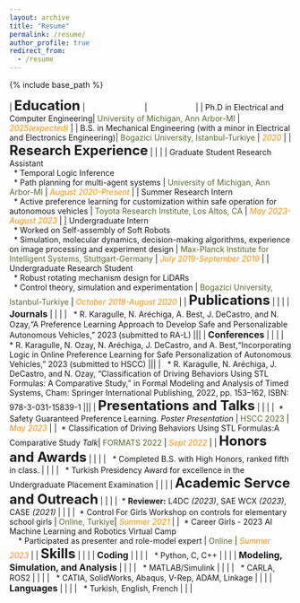 ```yaml
---
layout: archive
title: "Resume"
permalink: /resume/
author_profile: true
redirect_from:
  - /resume
---
```


{% include base_path %}

<style>
td, th {
   border: none!important;
}
</style>
| <font size='5'><b>Education</b></font> | &nbsp; &nbsp; &nbsp; &nbsp; &nbsp; &nbsp; &nbsp; &nbsp; &nbsp; &nbsp; &nbsp; &nbsp; &nbsp; |&nbsp; &nbsp; &nbsp; &nbsp; &nbsp; &nbsp; &nbsp; &nbsp; &nbsp; &nbsp; &nbsp;  |
| Ph.D in Electrical and Computer Engineering| <span style="color:DarkOliveGreen"> University of Michigan, Ann Arbor-MI</span> | <span style="color:DarkOrange"> *2025(expected)*</span> |
| B.S. in Mechanical Engineering (with a minor in Electrical and Electronics Engineering)| <span style="color:DarkOliveGreen"> Bogazici University, Istanbul-Turkiye</span> | <span style="color:DarkOrange"> *2020*</span> |
| <font size='5'><b>Research Experience</b></font> | | |
| Graduate Student Research Assistant <br /> &nbsp; * Temporal Logic Inference <br /> &nbsp; * Path planning for multi-agent systems | <span style="color:DarkOliveGreen"> University of Michigan, Ann Arbor-MI</span> | <span style="color:DarkOrange"> *August 2020-Present*</span> | 
| Summer Research Intern <br /> &nbsp; * Active preference learning for customization within safe operation for autonomous vehicles | <span style="color:DarkOliveGreen"> Toyota Research Institute, Los Altos, CA</span> | <span style="color:DarkOrange">*May 2023-August 2023* </span> | 
| Undergraduate Intern <br /> &nbsp; * Worked on Self-assembly of Soft Robots <br /> &nbsp; * Simulation, molecular dynamics, decision-making algorithms, experience on image processing and experiment design | <span style="color:DarkOliveGreen">Max-Planck Institute for Intelligent Systems, Stuttgart-Germany</span> | <span style="color:DarkOrange">*July 2019-September 2019*</span> | 
| Undergraduate Research Student <br /> &nbsp; * Robust rotating mechanism design for LiDARs <br /> &nbsp; * Control theory, simulation and experimentation | <span style="color:DarkOliveGreen">Bogazici University, Istanbul-Turkiye</span> | <span style="color:DarkOrange">*October 2018-August 2020*</span> | 
| <font size='5'><b>Publications</b></font> | | |
| <font size='3'><b>Journals</b></font> | | | 
| &nbsp; * R. Karagulle, N. Aréchiga, A. Best, J. DeCastro, and N. Ozay,“A Preference Learning Approach to Develop Safe and Personalizable Autonomous Vehicles,” 2023 (submitted to RA-L) |||
| <font size='3'><b>Conferences</b></font> | | | 
| &nbsp; * R. Karagulle, N. Ozay, N. Aréchiga, J. DeCastro, and A. Best,“Incorporating Logic in Online Preference Learning for Safe Personalization of Autonomous Vehicles,” 2023 (submitted to HSCC) |||
| &nbsp; * R. Karagulle, N. Aréchiga, J. DeCastro, and N. Ozay, “Classification of Driving Behaviors Using STL Formulas: A Comparative Study,” in Formal Modeling and Analysis of Timed Systems, Cham: Springer International Publishing, 2022, pp. 153–162, ISBN: 978-3-031-15839-1 |||
| <font size='5'><b>Presentations and Talks</b></font> | | |
|&nbsp; * Safety Guaranteed Preference Learning. *Poster Presentation* | <span style="color:DarkOliveGreen"> HSCC 2023 </span> | <span style="color:DarkOrange"> *May 2023* </span> | 
|&nbsp; * Classification of Driving Behaviors Using STL Formulas:A Comparative Study *Talk*| <span style="color:DarkOliveGreen"> FORMATS 2022 </span>| <span style="color:DarkOrange"> *Sept 2022* </span> |
| <font size='5'><b>Honors and Awards</b></font> | | |
| &nbsp; * Completed B.S. with High Honors, ranked fifth in class. | | |
| &nbsp; * Turkish Presidency Award for excellence in the Undergraduate Placement Examination | | |
| <font size='5'><b>Academic Servce and Outreach</b></font> | | |
|&nbsp; * **Reviewer:** L4DC *(2023)*, SAE WCX *(2023)*, CASE *(2021)* | | |
|&nbsp; * Control For Girls Workshop on controls for elementary school girls | <span style="color:DarkOliveGreen"> Online, Turkiye</span>|  <span style="color:DarkOrange"> *Summer 2021*</span> |
|&nbsp; * Career Girls - 2023 AI Machine Learning and Robotics Virtual Camp <br /> &nbsp; &nbsp; * Participated as presenter and role-model expert | <span style="color:DarkOliveGreen"> Online</span> |  <span style="color:DarkOrange"> *Summer 2023*</span> | 
| <font size='5'><b>Skills</b></font> | | |
| <font size='3'><b>Coding</b></font> | | | 
| &nbsp; * Python, C, C++ | | |
| <font size='3'><b>Modeling, Simulation, and Analysis</b></font> | | | 
| &nbsp; * MATLAB/Simulink | | | 
| &nbsp; * CARLA, ROS2 | | |
| &nbsp; * CATIA, SolidWorks, Abaqus, V-Rep, ADAM, Linkage | | |
| <font size='3'><b>Languages</b></font> | | | 
| &nbsp; * Turkish, English, French | | | 
